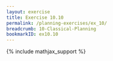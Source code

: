 ```yaml
---
layout: exercise
title: Exercise 10.10
permalink: /planning-exercises/ex_10/
breadcrumb: 10-Classical-Planning
bookmarkID: ex10.10
---
```


{% include mathjax_support %}

